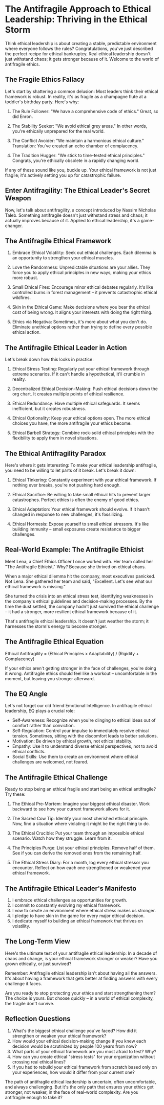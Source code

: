 # The Antifragile Approach to Ethical Leadership: Thriving in the Ethical Storm

Think ethical leadership is about creating a stable, predictable environment where everyone follows the rules? Congratulations, you've just described the perfect recipe for ethical bankruptcy. Real ethical leadership doesn't just withstand chaos; it gets stronger because of it. Welcome to the world of antifragile ethics.

## The Fragile Ethics Fallacy

Let's start by shattering a common delusion: Most leaders think their ethical framework is robust. In reality, it's as fragile as a champagne flute at a toddler's birthday party. Here's why:

1. The Rule Follower: "We have a comprehensive code of ethics." Great, so did Enron.

2. The Stability Seeker: "We avoid ethical grey areas." In other words, you're ethically unprepared for the real world.

3. The Conflict Avoider: "We maintain a harmonious ethical culture." Translation: You've created an echo chamber of complacency.

4. The Tradition Hugger: "We stick to time-tested ethical principles." Congrats, you're ethically obsolete in a rapidly changing world.

If any of these sound like you, buckle up. Your ethical framework is not just fragile; it's actively setting you up for catastrophic failure.

## Enter Antifragility: The Ethical Leader's Secret Weapon

Now, let's talk about antifragility, a concept introduced by Nassim Nicholas Taleb. Something antifragile doesn't just withstand stress and chaos; it actually improves because of it. Applied to ethical leadership, it's a game-changer.

## The Antifragile Ethical Framework

1. Embrace Ethical Volatility: Seek out ethical challenges. Each dilemma is an opportunity to strengthen your ethical muscles.

2. Love the Randomness: Unpredictable situations are your allies. They force you to apply ethical principles in new ways, making your ethics more robust.

3. Small Ethical Fires: Encourage minor ethical debates regularly. It's like controlled burns in forest management – it prevents catastrophic ethical wildfires.

4. Skin in the Ethical Game: Make decisions where you bear the ethical cost of being wrong. It aligns your interests with doing the right thing.

5. Ethics via Negativa: Sometimes, it's more about what you don't do. Eliminate unethical options rather than trying to define every possible ethical action.

## The Antifragile Ethical Leader in Action

Let's break down how this looks in practice:

1. Ethical Stress Testing: Regularly put your ethical framework through extreme scenarios. If it can't handle a hypothetical, it'll crumble in reality.

2. Decentralized Ethical Decision-Making: Push ethical decisions down the org chart. It creates multiple points of ethical resilience.

3. Ethical Redundancy: Have multiple ethical safeguards. It seems inefficient, but it creates robustness.

4. Ethical Optionality: Keep your ethical options open. The more ethical choices you have, the more antifragile your ethics become.

5. Ethical Barbell Strategy: Combine rock-solid ethical principles with the flexibility to apply them in novel situations.

## The Ethical Antifragility Paradox

Here's where it gets interesting: To make your ethical leadership antifragile, you need to be willing to let parts of it break. Let's break it down:

1. Ethical Tinkering: Constantly experiment with your ethical framework. If nothing ever breaks, you're not pushing hard enough.

2. Ethical Sacrifice: Be willing to take small ethical hits to prevent larger catastrophes. Perfect ethics is often the enemy of good ethics.

3. Ethical Adaptation: Your ethical framework should evolve. If it hasn't changed in response to new challenges, it's fossilizing.

4. Ethical Hormesis: Expose yourself to small ethical stressors. It's like building immunity – small exposures create resistance to bigger challenges.

## Real-World Example: The Antifragile Ethicist

Meet Lena, a Chief Ethics Officer I once worked with. Her team called her "The Antifragile Ethicist." Why? Because she thrived on ethical chaos.

When a major ethical dilemma hit the company, most executives panicked. Not Lena. She gathered her team and said, "Excellent. Let's see what our ethical framework is missing."

She turned the crisis into an ethical stress test, identifying weaknesses in the company's ethical guidelines and decision-making processes. By the time the dust settled, the company hadn't just survived the ethical challenge – it had a stronger, more resilient ethical framework because of it.

That's antifragile ethical leadership. It doesn't just weather the storm; it harnesses the storm's energy to become stronger.

## The Antifragile Ethical Equation

Ethical Antifragility = (Ethical Principles x Adaptability) / (Rigidity + Complacency)

If your ethics aren't getting stronger in the face of challenges, you're doing it wrong. Antifragile ethics should feel like a workout – uncomfortable in the moment, but leaving you stronger afterward.

## The EQ Angle

Let's not forget our old friend Emotional Intelligence. In antifragile ethical leadership, EQ plays a crucial role:

- Self-Awareness: Recognize when you're clinging to ethical ideas out of comfort rather than conviction.
- Self-Regulation: Control your impulse to immediately resolve ethical tension. Sometimes, sitting with the discomfort leads to better solutions.
- Motivation: Be driven by ethical growth, not ethical stability.
- Empathy: Use it to understand diverse ethical perspectives, not to avoid ethical conflicts.
- Social Skills: Use them to create an environment where ethical challenges are welcomed, not feared.

## The Antifragile Ethical Challenge

Ready to stop being an ethical fragile and start being an ethical antifragile? Try these:

1. The Ethical Pre-Mortem: Imagine your biggest ethical disaster. Work backward to see how your current framework allows for it.

2. The Sacred Cow Tip: Identify your most cherished ethical principle. Now, find a situation where violating it might be the right thing to do.

3. The Ethical Crucible: Put your team through an impossible ethical scenario. Watch how they struggle. Learn from it.

4. The Principles Purge: List your ethical principles. Remove half of them. See if you can derive the removed ones from the remaining half.

5. The Ethical Stress Diary: For a month, log every ethical stressor you encounter. Reflect on how each one strengthened or weakened your ethical framework.

## The Antifragile Ethical Leader's Manifesto

1. I embrace ethical challenges as opportunities for growth.
2. I commit to constantly evolving my ethical framework.
3. I vow to create an environment where ethical stress makes us stronger.
4. I pledge to have skin in the game for every major ethical decision.
5. I dedicate myself to building an ethical framework that thrives on volatility.

## The Long-Term View

Here's the ultimate test of your antifragile ethical leadership: In a decade of chaos and change, is your ethical framework stronger or weaker? Have you grown ethically, or just survived?

Remember: Antifragile ethical leadership isn't about having all the answers. It's about having a framework that gets better at finding answers with every challenge it faces.

Are you ready to stop protecting your ethics and start strengthening them? The choice is yours. But choose quickly – in a world of ethical complexity, the fragile don't survive.

## Reflection Questions

1. What's the biggest ethical challenge you've faced? How did it strengthen or weaken your ethical framework?
2. How would your ethical decision-making change if you knew each decision would be scrutinized by people 100 years from now?
3. What parts of your ethical framework are you most afraid to test? Why?
4. How can you create ethical "stress tests" for your organization without crossing real ethical lines?
5. If you had to rebuild your ethical framework from scratch based only on your experiences, how would it differ from your current one?

The path of antifragile ethical leadership is uncertain, often uncomfortable, and always challenging. But it's the only path that ensures your ethics get stronger, not weaker, in the face of real-world complexity. Are you antifragile enough to take it?